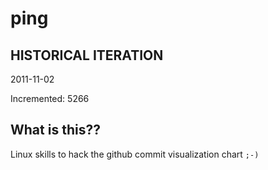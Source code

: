 # ping

## HISTORICAL ITERATION
2011-11-02

Incremented: 5266

## What is this?? 
Linux skills to hack the github commit visualization chart `;-)`

